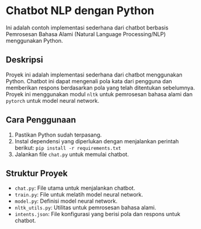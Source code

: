 # Chatbot NLP dengan Python

Ini adalah contoh implementasi sederhana dari chatbot berbasis Pemrosesan Bahasa Alami (Natural Language Processing/NLP) menggunakan Python.

## Deskripsi

Proyek ini adalah implementasi sederhana dari chatbot menggunakan Python. Chatbot ini dapat mengenali pola kata dari pengguna dan memberikan respons berdasarkan pola yang telah ditentukan sebelumnya. Proyek ini menggunakan modul `nltk` untuk pemrosesan bahasa alami dan `pytorch` untuk model neural network.

## Cara Penggunaan

1. Pastikan Python sudah terpasang.
2. Instal dependensi yang diperlukan dengan menjalankan perintah berikut:
   `pip install -r requirements.txt`
4. Jalankan file `chat.py` untuk memulai chatbot.

## Struktur Proyek

- `chat.py`: File utama untuk menjalankan chatbot.
- `train.py`: File untuk melatih model neural network.
- `model.py`: Definisi model neural network.
- `nltk_utils.py`: Utilitas untuk pemrosesan bahasa alami.
- `intents.json`: File konfigurasi yang berisi pola dan respons untuk chatbot.

